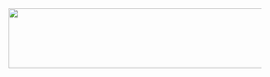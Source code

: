 <a href="https://github.com/devxb/gitanimals">
  <img src="https://render.gitanimals.org/lines/hhzzzk?pet-id=586935847131882192&contribution-view=false" width="1000" height="120"/>
</a>
